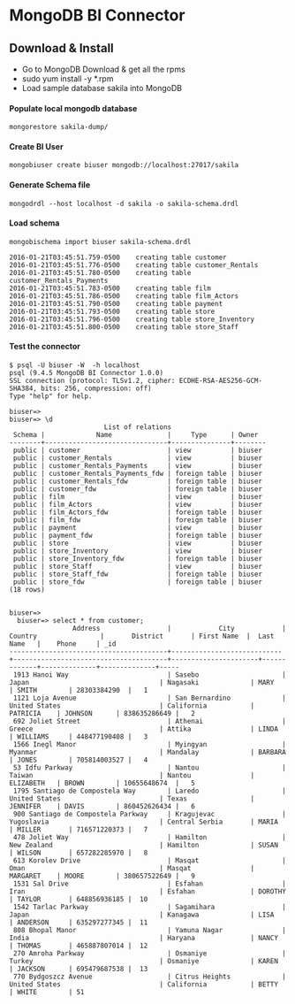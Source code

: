 # MongoDB BI Connector

## Download & Install

* Go to MongoDB Download & get all the rpms
* sudo yum install -y *.rpm
* Load sample database  sakila into MongoDB

#### Populate local mongodb database

	mongorestore sakila-dump/
#### Create BI User

	mongobiuser create biuser mongodb://localhost:27017/sakila
#### Generate Schema file

	mongodrdl --host localhost -d sakila -o sakila-schema.drdl

#### Load schema

	mongobischema import biuser sakila-schema.drdl
	
	2016-01-21T03:45:51.759-0500	creating table customer
	2016-01-21T03:45:51.776-0500	creating table customer_Rentals
	2016-01-21T03:45:51.780-0500	creating table customer_Rentals_Payments
	2016-01-21T03:45:51.783-0500	creating table film
	2016-01-21T03:45:51.786-0500	creating table film_Actors
	2016-01-21T03:45:51.790-0500	creating table payment
	2016-01-21T03:45:51.793-0500	creating table store
	2016-01-21T03:45:51.796-0500	creating table store_Inventory
	2016-01-21T03:45:51.800-0500	creating table store_Staff


#### Test the connector

	$ psql -U biuser -W  -h localhost
	psql (9.4.5 MongoDB BI Connector 1.0.0)
	SSL connection (protocol: TLSv1.2, cipher: ECDHE-RSA-AES256-GCM-SHA384, bits: 256, compression: off)
	Type "help" for help.
	
	biuser=> 
	biuser=> \d
	                        List of relations
	 Schema |             Name              |     Type      | Owner  
	--------+-------------------------------+---------------+--------
	 public | customer                      | view          | biuser
	 public | customer_Rentals              | view          | biuser
	 public | customer_Rentals_Payments     | view          | biuser
	 public | customer_Rentals_Payments_fdw | foreign table | biuser
	 public | customer_Rentals_fdw          | foreign table | biuser
	 public | customer_fdw                  | foreign table | biuser
	 public | film                          | view          | biuser
	 public | film_Actors                   | view          | biuser
	 public | film_Actors_fdw               | foreign table | biuser
	 public | film_fdw                      | foreign table | biuser
	 public | payment                       | view          | biuser
	 public | payment_fdw                   | foreign table | biuser
	 public | store                         | view          | biuser
	 public | store_Inventory               | view          | biuser
	 public | store_Inventory_fdw           | foreign table | biuser
	 public | store_Staff                   | view          | biuser
	 public | store_Staff_fdw               | foreign table | biuser
	 public | store_fdw                     | foreign table | biuser
	(18 rows)


    biuser=> 
	  biuser=> select * from customer;
	                Address                 |            City            |                Country                |       District       | First Name  |  Last Name   |    Phone     | _id 
  	----------------------------------------+----------------------------+---------------------------------------+----------------------+-------------+--------------+--------------+-----
  	 1913 Hanoi Way                         | Sasebo                     | Japan                                 | Nagasaki             | MARY        | SMITH        | 28303384290  |   1
  	 1121 Loja Avenue                       | San Bernardino             | United States                         | California           | PATRICIA    | JOHNSON      | 838635286649 |   2
  	 692 Joliet Street                      | Athenai                    | Greece                                | Attika               | LINDA       | WILLIAMS     | 448477190408 |   3
  	 1566 Inegl Manor                       | Myingyan                   | Myanmar                               | Mandalay             | BARBARA     | JONES        | 705814003527 |   4
  	 53 Idfu Parkway                        | Nantou                     | Taiwan                                | Nantou               | ELIZABETH   | BROWN        | 10655648674  |   5
  	 1795 Santiago de Compostela Way        | Laredo                     | United States                         | Texas                | JENNIFER    | DAVIS        | 860452626434 |   6
  	 900 Santiago de Compostela Parkway     | Kragujevac                 | Yugoslavia                            | Central Serbia       | MARIA       | MILLER       | 716571220373 |   7
  	 478 Joliet Way                         | Hamilton                   | New Zealand                           | Hamilton             | SUSAN       | WILSON       | 657282285970 |   8
  	 613 Korolev Drive                      | Masqat                     | Oman                                  | Masqat               | MARGARET    | MOORE        | 380657522649 |   9
  	 1531 Sal Drive                         | Esfahan                    | Iran                                  | Esfahan              | DOROTHY     | TAYLOR       | 648856936185 |  10
  	 1542 Tarlac Parkway                    | Sagamihara                 | Japan                                 | Kanagawa             | LISA        | ANDERSON     | 635297277345 |  11
  	 808 Bhopal Manor                       | Yamuna Nagar               | India                                 | Haryana              | NANCY       | THOMAS       | 465887807014 |  12
  	 270 Amroha Parkway                     | Osmaniye                   | Turkey                                | Osmaniye             | KAREN       | JACKSON      | 695479687538 |  13
  	 770 Bydgoszcz Avenue                   | Citrus Heights             | United States                         | California           | BETTY       | WHITE        | 51

